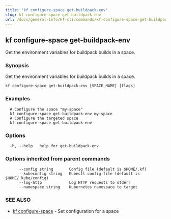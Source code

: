 ```yaml
---
title: "kf configure-space get-buildpack-env"
slug: kf-configure-space-get-buildpack-env
url: /docs/general-info/kf-cli/commands/kf-configure-space-get-buildpack-env/
---
```

## kf configure-space get-buildpack-env

Get the environment variables for buildpack builds in a space.

### Synopsis

Get the environment variables for buildpack builds in a space.

```
kf configure-space get-buildpack-env [SPACE_NAME] [flags]
```

### Examples

```
  # Configure the space "my-space"
  kf configure-space get-buildpack-env my-space
  # Configure the targeted space
  kf configure-space get-buildpack-env
```

### Options

```
  -h, --help   help for get-buildpack-env
```

### Options inherited from parent commands

```
      --config string       Config file (default is $HOME/.kf)
      --kubeconfig string   Kubectl config file (default is $HOME/.kube/config)
      --log-http            Log HTTP requests to stderr
      --namespace string    Kubernetes namespace to target
```

### SEE ALSO

* [kf configure-space](/docs/general-info/kf-cli/commands/kf-configure-space/)	 - Set configuration for a space


